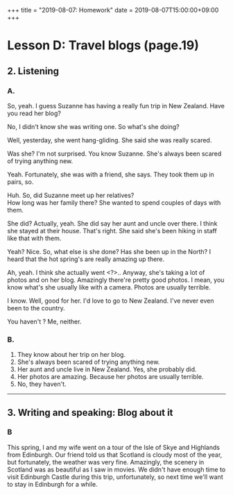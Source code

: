 +++
title =  "2019-08-07: Homework"
date = 2019-08-07T15:00:00+09:00
+++

# Lesson D: Travel blogs (page.19)

## 2. Listening

### A.

So, yeah.
I guess Suzanne has having a really fun trip in New Zealand.
Have you read her blog?

No, I didn't know she was writing one.
So what's she doing?

Well, yesterday, she went hang-gliding.
She said she was really scared.

Was she?
I'm not surprised.
You know Suzanne.
She's always been scared of trying anything new.

Yeah.
Fortunately, she was with a friend, she says.
They took them up in pairs, so.

Huh.
So, did Suzanne meet up her relatives?  
How long was her family there?
She wanted to spend couples of days with them.

She did?
Actually, yeah.
She did say her aunt and uncle over there.
I think she stayed at their house.
That's right.
She said she's been hiking in staff like that with them.

Yeah? Nice.
So, what else is she done?
Has she been up in the North?
I heard that the hot spring's are really amazing up there.

Ah, yeah.
I think she actually went <?>..
Anyway, she's taking a lot of photos and on her blog.
Amazingly there're pretty good photos.
I mean, you know what's she usually like with a camera.
Photos are usually terrible.

I know.
Well, good for her.
I'd love to go to New Zealand.
I've never even been to the country.

You haven't ?
Me, neither.


### B.
1. They know about her trip on her blog. 
2. She's always been scared of trying anything new.
3. Her aunt and uncle live in New Zealand. Yes, she probably did.
4. Her photos are amazing. Because her photos are usually terrible.
5. No, they haven't.

- - -

## 3. Writing and speaking: Blog about it

### B

This spring, I and my wife went on a tour of the Isle of Skye and Highlands from Edinburgh.
Our friend told us that Scotland is cloudy most of the year,
but fortunately, the weather was very fine.
Amazingly, the scenery in Scotland was as beautiful as I saw in movies.
We didn't have enough time to visit Edinburgh Castle during this trip, unfortunately,
so next time we'll want to stay in Edinburgh for a while.

